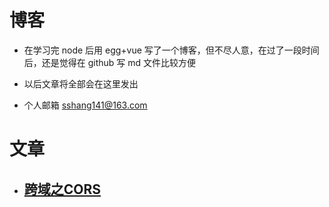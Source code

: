 # 博客

- 在学习完 node 后用 egg+vue 写了一个博客，但不尽人意，在过了一段时间后，还是觉得在 github 写 md 文件比较方便

- 以后文章将全部会在这里发出

- 个人邮箱 sshang141@163.com



# 文章
- ## [跨域之CORS]('./articles/will/跨域之CORS.md')